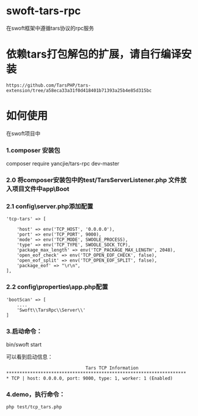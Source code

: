 # swoft-tars-rpc
在swoft框架中遵循tars协议的rpc服务

# 依赖tars打包解包的扩展，请自行编译安装

    https://github.com/TarsPHP/tars-extension/tree/a58eca33a31f0d418401b71393a25b4e85d315bc

# 如何使用
在swoft项目中

### 1.composer 安装包
composer require yancjie/tars-rpc dev-master

###  2.0 将composer安装包中的test/TarsServerListener.php 文件放入项目文件中app\Boot

###  2.1 config\server.php添加配置

    'tcp-tars' => [
    
        'host' => env('TCP_HOST', '0.0.0.0'),
        'port' => env('TCP_PORT', 9000),
        'mode' => env('TCP_MODE', SWOOLE_PROCESS),
        'type' => env('TCP_TYPE', SWOOLE_SOCK_TCP),
        'package_max_length' => env('TCP_PACKAGE_MAX_LENGTH', 2048),
        'open_eof_check' => env('TCP_OPEN_EOF_CHECK', false),
        'open_eof_split' => env('TCP_OPEN_EOF_SPLIT', false),
        'package_eof' => "\r\n",
    ],


###  2.2 config\properties\app.php配置

    'bootScan' => [
        ....
        'Swoft\\TarsRpc\\Server\\'
    ]


### 3.启动命令：

bin/swoft start

可以看到启动信息：

                                  Tars TCP Information
    ********************************************************************
    * TCP | host: 0.0.0.0, port: 9000, type: 1, worker: 1 (Enabled)

### 4.demo，执行命令：
    php test/tcp_tars.php
